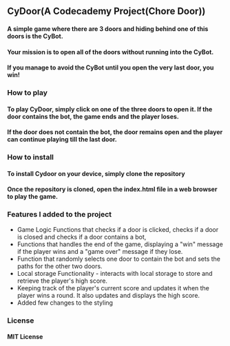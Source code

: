 ## CyDoor(A Codecademy Project(Chore Door))

#### A simple game where there are 3 doors and hiding behind one of this doors is the CyBot.
#### Your mission is to open all of the doors without running into the CyBot.
#### If you manage to avoid the CyBot until you open the very last door, you win!

### How to play
#### To play CyDoor, simply click on one of the three doors to open it. If the door contains the bot, the game ends and the player loses. 
#### If the door does not contain the bot, the door remains open and the player can continue playing till the last door.

### How to install
#### To install Cydoor on your device, simply clone the repository
#### Once the repository is cloned, open the index.html file in a web browser to play the game.

### Features I added to the project
* Game Logic Functions that checks if a door is clicked, checks if a door is closed and checks if a door contains a bot,
* Functions that handles the end of the game, displaying a "win" message if the player wins and a "game over" message if they lose.
* Function that randomly selects one door to contain the bot and sets the paths for the other two doors.
* Local storage Functionality - interacts with local storage to store and retrieve the player's high score.
* Keeping track of the player's current score and updates it when the player wins a round. It also updates and displays the high score.
* Added few changes to the styling

### License
#### MIT License

